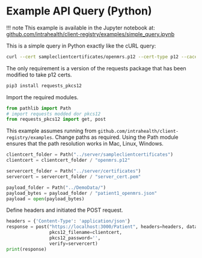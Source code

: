 # Example API Query (Python)

!!! note
    This example is available in the Jupyter notebook at: [github.com/intrahealth/client-registry/examples/simple_query.ipynb](https://github.com/intrahealth/client-registry/blob/master/examples/simple_query.ipynb)

This is a simple query in Python exactly like the cURL query:
```sh
curl --cert sampleclientcertificates/openmrs.p12 --cert-type p12 --cacert certificates/server_cert.pem -d @/Users/richard/src/github.com/openhie/client-registry/DemoData/patient1_openmrs.json -H "Content-Type: application/json" -XPOST https://localhost:3000/addPatient
```

The only requirement is a version of the requests package that has been modified to take p12 certs.
```sh
pip3 install requests_pkcs12
```

Import the required modules.
```py
from pathlib import Path
# import requests modded dor pkcs12
from requests_pkcs12 import get, post
```

This example assumes running from `github.com/intrahealth/client-registry/examples`. Change paths as required. Using the Path module ensures that the path resolution works in Mac, Linux, Windows.
```py
clientcert_folder = Path("../server/sampleclientcertificates")
clientcert = clientcert_folder / "openmrs.p12"

servercert_folder = Path("../server/certificates")
servercert = servercert_folder / "server_cert.pem"

payload_folder = Path("../DemoData/")
payload_bytes = payload_folder / "patient1_openmrs.json"
payload = open(payload_bytes)
```

Define headers and initiated the POST request.
```py
headers = {'Content-Type': 'application/json'}
response = post("https://localhost:3000/Patient", headers=headers, data=payload, 
                pkcs12_filename=clientcert, 
                pkcs12_password='', 
                verify=servercert)
print(response)
```